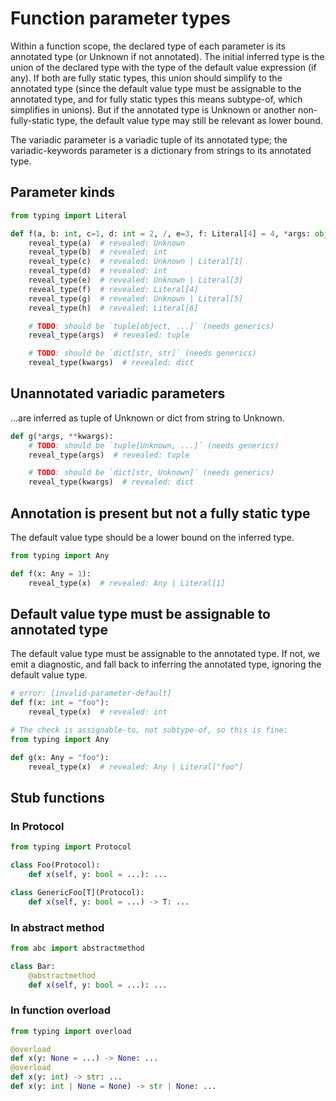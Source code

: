 # Function parameter types

Within a function scope, the declared type of each parameter is its annotated type (or Unknown if
not annotated). The initial inferred type is the union of the declared type with the type of the
default value expression (if any). If both are fully static types, this union should simplify to the
annotated type (since the default value type must be assignable to the annotated type, and for fully
static types this means subtype-of, which simplifies in unions). But if the annotated type is
Unknown or another non-fully-static type, the default value type may still be relevant as lower
bound.

The variadic parameter is a variadic tuple of its annotated type; the variadic-keywords parameter is
a dictionary from strings to its annotated type.

## Parameter kinds

```py
from typing import Literal

def f(a, b: int, c=1, d: int = 2, /, e=3, f: Literal[4] = 4, *args: object, g=5, h: Literal[6] = 6, **kwargs: str):
    reveal_type(a)  # revealed: Unknown
    reveal_type(b)  # revealed: int
    reveal_type(c)  # revealed: Unknown | Literal[1]
    reveal_type(d)  # revealed: int
    reveal_type(e)  # revealed: Unknown | Literal[3]
    reveal_type(f)  # revealed: Literal[4]
    reveal_type(g)  # revealed: Unknown | Literal[5]
    reveal_type(h)  # revealed: Literal[6]

    # TODO: should be `tuple[object, ...]` (needs generics)
    reveal_type(args)  # revealed: tuple

    # TODO: should be `dict[str, str]` (needs generics)
    reveal_type(kwargs)  # revealed: dict
```

## Unannotated variadic parameters

...are inferred as tuple of Unknown or dict from string to Unknown.

```py
def g(*args, **kwargs):
    # TODO: should be `tuple[Unknown, ...]` (needs generics)
    reveal_type(args)  # revealed: tuple

    # TODO: should be `dict[str, Unknown]` (needs generics)
    reveal_type(kwargs)  # revealed: dict
```

## Annotation is present but not a fully static type

The default value type should be a lower bound on the inferred type.

```py
from typing import Any

def f(x: Any = 1):
    reveal_type(x)  # revealed: Any | Literal[1]
```

## Default value type must be assignable to annotated type

The default value type must be assignable to the annotated type. If not, we emit a diagnostic, and
fall back to inferring the annotated type, ignoring the default value type.

```py
# error: [invalid-parameter-default]
def f(x: int = "foo"):
    reveal_type(x)  # revealed: int

# The check is assignable-to, not subtype-of, so this is fine:
from typing import Any

def g(x: Any = "foo"):
    reveal_type(x)  # revealed: Any | Literal["foo"]
```

## Stub functions

### In Protocol

```py
from typing import Protocol

class Foo(Protocol):
    def x(self, y: bool = ...): ...

class GenericFoo[T](Protocol):
    def x(self, y: bool = ...) -> T: ...
```

### In abstract method

```py
from abc import abstractmethod

class Bar:
    @abstractmethod
    def x(self, y: bool = ...): ...
```

### In function overload

```py
from typing import overload

@overload
def x(y: None = ...) -> None: ...
@overload
def x(y: int) -> str: ...
def x(y: int | None = None) -> str | None: ...
```
